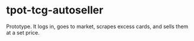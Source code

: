 # tpot-tcg-autoseller
Prototype. It logs in, goes to market, scrapes excess cards, and sells them at a set price.

